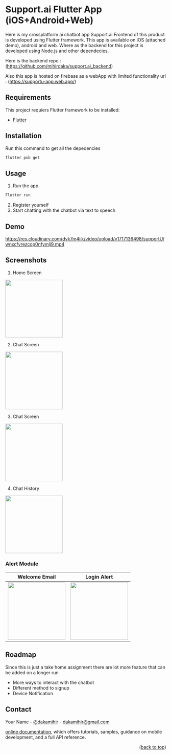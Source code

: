 # Support.ai Flutter App (iOS+Android+Web)

Here is my crossplatform ai chatbot app Support.ai Frontend of this product is developed using Flutter framework.
This app is available on iOS (attached demo), android and web.
Where as the backend for this project is developed using Node.js and other dependecies.

Here is the backend repo :(https://github.com/mihirdaka/support.ai_backend)

Also this app is hosted on firebase as a webApp with limited functionality 
url : (https://supportu-app.web.app/)

## Requirements

This project requiers Flutter framework to be installed:

- [Flutter](https://flutter.dev)

<!-- ## Getting Started -->


## Installation

Run this command to get all the depedencies 

```bash
flutter pub get
```

## Usage

1.  Run the app
```bash
Flutter run 
```

2. Register yourself
3. Start chatting with the chatbot via text to speech



## Demo


https://res.cloudinary.com/dvk7m4iik/video/upload/v1717136498/supportU/wnxcfvrezcop0nfymlj9.mp4

## Screenshots

1. Home Screen

<img src='https://res.cloudinary.com/dvk7m4iik/image/upload/v1717136217/supportU/csxqurmjgf8qztfto8ek.png' width=180/>


2. Chat Screen

<img src='https://res.cloudinary.com/dvk7m4iik/image/upload/v1717136223/supportU/kadqroy5lswnnacqtiju.png' width=180/>


3. Chat Screen

<img src='https://res.cloudinary.com/dvk7m4iik/image/upload/v1717136222/supportU/ylzto9nxzlbuqgen4ofy.png' width=180/>


4. Chat History

<img src='https://res.cloudinary.com/dvk7m4iik/image/upload/v1717136221/supportU/ouhvpee1vxesikunr48w.png' width=180/>

### Alert Module


Welcome Email             |  Login Alert
:-------------------------:|:-------------------------:
<img src='https://res.cloudinary.com/dvk7m4iik/image/upload/v1717139008/supportU/k69sqil3owvxuirwy0vz.jpg' width=180/>  |  <img src='https://res.cloudinary.com/dvk7m4iik/image/upload/v1717139039/supportU/gwrzkii2bkxnip5pqmfx.jpg' width=180/>




## Roadmap

Since this is just a take home assignment there are lot more feature that can be added on a longer run

* More ways to interact with the chatbot 
* Different method to signup
* Device Notification





## Contact

Your Name - [@dakamihir](https://twitter.com/dakamihir) - dakamihir@gmail.com





[online documentation](https://docs.flutter.dev/), which offers tutorials,
samples, guidance on mobile development, and a full API reference.

<p align="right">(<a href="#readme-top">back to top</a>)</p>
